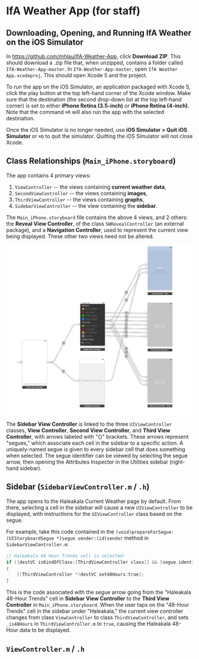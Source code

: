 # IfA Weather App (for staff)

## Downloading, Opening, and Running IfA Weather on the iOS Simulator

In https://github.com/mhlau/IfA-Weather-App, click **Download ZIP**. This should download a .zip file that, when unzipped, contains a folder called ```IfA-Weather-App-master```. In ```IfA-Weather-App-master```, open ```IfA Weather App.xcodeproj```. This should open Xcode 5 and the project. 

To run the app on the iOS Simulator, an application packaged with Xcode 5, click the play button at the top left-hand corner of the Xcode window. Make sure that the destination (the second drop-down list at the top left-hand corner) is set to either **iPhone Retina (3.5-inch)** or **iPhone Retina (4-inch)**. Note that the command ```⌘R``` will also run the app with the selected destination.

Once the iOS Simulator is no longer needed, use **iOS Simulator > Quit iOS Simulator** or ```⌘Q``` to quit the simulator. Quitting the iOS Simulator will not close Xcode.

## Class Relationships (```Main_iPhone.storyboard```)

The app contains 4 primary views: 

1. ```ViewController``` -- the views containing **current weather data**,
2. ```SecondViewController``` -- the views containing **images**,
3. ```ThirdViewController``` -- the views containing **graphs**,
4. ```SidebarViewController``` --  the view containing the **sidebar**.

The ```Main_iPhone.storyboard``` file contains the above 4 views, and 2 others: the **Reveal View Controller**, of the class ```SWRevealController``` (an external package), and a **Navigation Controller**, used to represent the current view being displayed. These other two views need not be altered.

![](https://github.com/mhlau/IfA-Weather-App/blob/master/readme_images/Main_iPhone.storyboard.jpg)

The **Sidebar View Controller** is linked to the three ```UIViewController``` classes, **View Controller**, **Second View Controller**, and **Third View Controller**, with arrows labeled with "{}" brackets. These arrows represent "segues," which associate each cell in the sidebar to a specific action. A uniquely-named segue is given to every sidebar cell that does something when selected. The segue identifier can be viewed by selecting the segue arrow, then opening the Attributes Inspector in the Utilities sidebar (right-hand sidebar).

## Sidebar (```SidebarViewController.m``` / ```.h```)

The app opens to the Haleakala Current Weather page by default. From there, selecting a cell in the sidebar will cause a new ```UIViewController``` to be displayed, with instructions for the ```UIViewController``` class based on the segue.

For example, take this code contained in the ```(void)prepareForSegue:(UIStoryboardSegue *)segue sender:(id)sender``` method in ```SidebarViewController.m```:

```objective-c
// Haleakala 48 Hour Trends cell is selected:
if ([destVC isKindOfClass:[ThirdViewController class]] && [segue.identifier isEqualToString:@"H48GraphSegue"])
{
    [(ThirdViewController *)destVC set48Hours:true];
}
```

This is the code associated with the segue arrow going from the "Haleakala 48-Hour Trends" cell in **Sidebar View Controller** to the **Third View Controller** in ```Main_iPhone.storyboard```. When the user taps on the "48-Hour Trends" cell in the sidebar under "Haleakala," the current view controller changes from class ```ViewController``` to class ```ThirdViewController```, and sets ```_is48Hours``` in ```ThirdViewController.m``` to ```true```, causing the Haleakala 48-Hour data to be displayed.

## ```ViewController.m``` / ```.h```



